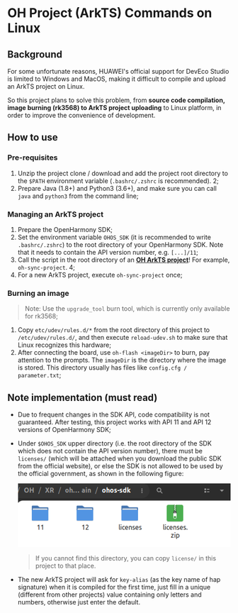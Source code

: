 # OH Project (ArkTS) Commands on Linux



## Background

For some unfortunate reasons, HUAWEI's official support for DevEco Studio is limited to Windows and MacOS, making it difficult to compile and upload an ArkTS project on Linux.

So this project plans to solve this problem, from **source code compilation, image burning (rk3568) to ArkTS project uploading** to Linux platform, in order to improve the convenience of development.



## How to use

### Pre-requisites

1. Unzip the project clone / download and add the project root directory to the `$PATH` environment variable (`.bashrc/.zshrc` is recommended). 2;
2. Prepare Java (1.8+) and Python3 (3.6+), and make sure you can call `java` and `python3` from the command line;



### Managing an ArkTS project

1. Prepare the OpenHarmony SDK;
2. Set the environment variable `OHOS_SDK` (it is recommended to write `.bashrc/.zshrc`) to the root directory of your OpenHarmony SDK. Note that it needs to contain the API version number, e.g. `[...]/11`;
3. Call the script in the root directory of an **<u>OH ArkTS project</u>**! For example, `oh-sync-project`. 4;
4. For a new ArkTS project, execute `oh-sync-project` once;

### Burning an image

> Note: Use the `upgrade_tool` burn tool, which is currently only available for rk3568;

1. Copy `etc/udev/rules.d/*` from the root directory of this project to `/etc/udev/rules.d/`, and then execute `reload-udev.sh` to make sure that Linux recognizes this hardware;
2. After connecting the board, use `oh-flash <imageDir>` to burn, pay attention to the prompts. The `imageDir` is the directory where the image is stored. This directory usually has files like `config.cfg / parameter.txt`;



## Note implementation (must read)

- Due to frequent changes in the SDK API, code compatibility is not guaranteed. After testing, this project works with API 11 and API 12 versions of OpenHarmony SDK;

- Under `$OHOS_SDK` upper directory (i.e. the root directory of the SDK which does not contain the API version number), there must be `licenses/` (which will be attached when you download the public SDK from the official website), or else the SDK is not allowed to be used by the official government, as shown in the following figure:

  <img src="pictures/licenses.png" />

  > If you cannot find this directory, you can copy `license/` in this project to that place.

- The new ArkTS project will ask for `key-alias` (as the key name of hap signature) when it is compiled for the first time, just fill in a unique (different from other projects) value containing only letters and numbers, otherwise just enter the default.
